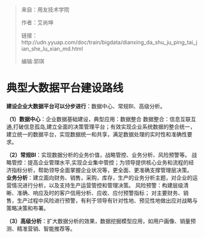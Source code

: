 > 来自：用友技术学院
> 
> 作者：艾尚坤
> 
> 链接：http:\/\/udn.yyuap.com\/doc\/train\/bigdata\/dianxing\_da\_shu\_ju\_ping\_tai\_jian\_she\_lu\_xian\_md.html
> 
> 编辑:郭琪

# 典型大数据平台建设路线

**建设企业大数据平台可以分步进行**：数据中心、常规BI、高级分析。

**（1）数据中心**：企业数据基础建设，典型应用：数据整合
数据整合：信息互联互通,打破信息孤岛,建立全面的决策管理平台；有效实现企业系统数据的整合统一，建立统一的数据平台，实现数据统一和共享，满足数据处理的实时性和准确性要求。

**（2）常规BI**：实现数据分析的业务价值，战略管控、业务分析、风险预警等。
战略管控：提高企业管理水平,实现企业集中管控；为领导提供核心业务和流程的经济指标分析，帮助领导全面掌握企业状况等，更全面、更准确支撑管理层决策。
**业务分析**：建立面向财务、销售，采购，库存，生产的业务分析主题，对企业的运营情况进行分析，以及支持生产运营管控和管理决策。
风险预警：构建层级清晰、准确、响应及时的客户信用分析、应收、应付预警指标； 对主要财务、销售，生产过程中风险进行预警，有利于领导有针对性地、预见性地做出应对战略与策略决策和布署。

**（3）高级分析**：扩大数据分析的效果，数据挖掘模型应用，如用户画像、销量预测、精准营销、智能推荐等。

